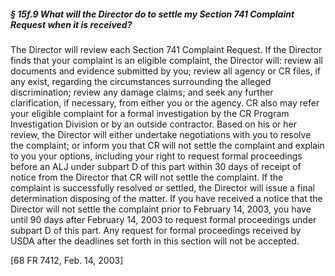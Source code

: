 ##### § 15f.9 What will the Director do to settle my Section 741 Complaint Request when it is received? #####

The Director will review each Section 741 Complaint Request. If the Director finds that your complaint is an eligible complaint, the Director will: review all documents and evidence submitted by you; review all agency or CR files, if any exist, regarding the circumstances surrounding the alleged discrimination; review any damage claims; and seek any further clarification, if necessary, from either you or the agency. CR also may refer your eligible complaint for a formal investigation by the CR Program Investigation Division or by an outside contractor. Based on his or her review, the Director will either undertake negotiations with you to resolve the complaint; or inform you that CR will not settle the complaint and explain to you your options, including your right to request formal proceedings before an ALJ under subpart D of this part within 30 days of receipt of notice from the Director that CR will not settle the complaint. If the complaint is successfully resolved or settled, the Director will issue a final determination disposing of the matter. If you have received a notice that the Director will not settle the complaint prior to February 14, 2003, you have until 90 days after February 14, 2003 to request formal proceedings under subpart D of this part. Any request for formal proceedings received by USDA after the deadlines set forth in this section will not be accepted.

[68 FR 7412, Feb. 14, 2003]
